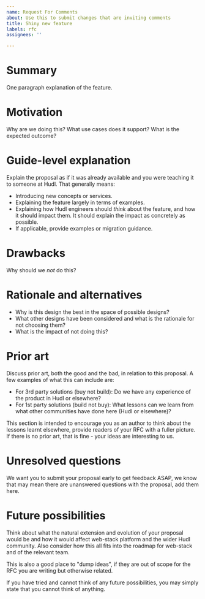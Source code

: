 ```yaml
---
name: Request For Comments
about: Use this to submit changes that are inviting comments
title: Shiny new feature
labels: rfc
assignees: ''

---
```


# Summary
[summary]: #summary

One paragraph explanation of the feature.

# Motivation
[motivation]: #motivation

Why are we doing this? What use cases does it support? What is the expected outcome?

# Guide-level explanation
[guide-level-explanation]: #guide-level-explanation

Explain the proposal as if it was already available and you were teaching it to someone at Hudl. That generally means:

- Introducing new concepts or services.
- Explaining the feature largely in terms of examples.
- Explaining how Hudl engineers should *think* about the feature, and how it should impact them. It should explain the impact as concretely as possible.
- If applicable, provide examples or migration guidance.

# Drawbacks
[drawbacks]: #drawbacks

Why should we *not* do this?

# Rationale and alternatives
[rationale-and-alternatives]: #rationale-and-alternatives

- Why is this design the best in the space of possible designs?
- What other designs have been considered and what is the rationale for not choosing them?
- What is the impact of not doing this?

# Prior art
[prior-art]: #prior-art

Discuss prior art, both the good and the bad, in relation to this proposal.
A few examples of what this can include are:

- For 3rd party solutions (buy not build): Do we have any experience of the product in Hudl or elsewhere?
- For 1st party solutions (build not buy): What lessons can we learn from what other communities have done here (Hudl or elsewhere)?

This section is intended to encourage you as an author to think about the lessons learnt elsewhere, provide readers of your RFC with a fuller picture.
If there is no prior art, that is fine - your ideas are interesting to us.

# Unresolved questions
[unresolved-questions]: #unresolved-questions

We want you to submit your proposal early to get feedback ASAP, we know that may mean there are unanswered questions with the proposal, add them here.

# Future possibilities
[future-possibilities]: #future-possibilities

Think about what the natural extension and evolution of your proposal would
be and how it would affect web-stack platform and the wider Hudl community.
Also consider how this all fits into the roadmap for web-stack
and of the relevant team.

This is also a good place to "dump ideas", if they are out of scope for the
RFC you are writing but otherwise related.

If you have tried and cannot think of any future possibilities,
you may simply state that you cannot think of anything.
